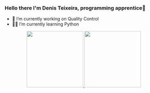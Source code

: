 ### Hello there I'm Denis Teixeira, programming apprentice👋

- 🔭 I’m currently working on Quality Control
- 🧑‍🎓 I’m currently learning Python

<div align="center">
  <a href="https://github.com/denis-teixeira">
  <img height="180em" src="https://github-readme-stats.vercel.app/api?username=denis-teixeira&show_icons=true&theme=dracula&include_all_commits=true&count_private=true"/>
  <img height="180em" src="https://github-readme-stats.vercel.app/api/top-langs/?username=denis-teixeira&layout=compact&langs_count=7&theme=dracula"/>
</div>
